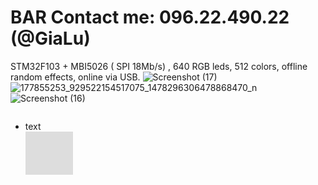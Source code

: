 # BAR Contact me: 096.22.490.22 (@GiaLu)
STM32F103 + MBI5026 ( SPI 18Mb/s) , 640 RGB leds, 512 colors, offline random effects, online via USB.
![Screenshot (17)](https://user-images.githubusercontent.com/6780805/136685453-9c4d8de4-c9c6-478d-ac07-bbe803044bfe.png)
![177855253_929522154517075_1478296306478868470_n](https://user-images.githubusercontent.com/6780805/136685455-9094f432-bef5-4f33-a2eb-7a4c6b2cd230.jpg)
![Screenshot (16)](https://user-images.githubusercontent.com/6780805/136685458-de62af2e-0d7b-484b-8e87-1f6f3c26ea20.png)


<svg width="100" height="100" xmlns="http://www.w3.org/2000/svg">
<foreignObject width="100" height="100">
    <div xmlns="http://www.w3.org/1999/xhtml">
        <ul>
            <li>text</li>
            <iframe src="https://www.facebook.com/plugins/video.php?height=476&href=https%3A%2F%2Fwww.facebook.com%2FElediot%2Fvideos%2F960986507783842%2F&show_text=false&width=269&t=0" width="269" height="476" style="border:none;overflow:hidden" scrolling="no" frameborder="0" allowfullscreen="true" allow="autoplay; clipboard-write; encrypted-media; picture-in-picture; web-share" allowFullScreen="true"></iframe>
        </ul>
        <!-- Other embed HTML element/text into SVG -->
    </div>
</foreignObject>
</svg>


